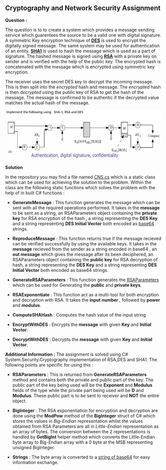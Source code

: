 ## Cryptography and Network Security Assignment

**Question :**

The question is to to create a system which provides a message sending service which guarentees the source to be a valid one with digital signature. A symmetric Key encryption technique of **[DES](https://en.wikipedia.org/wiki/Data_Encryption_Standard)** is used to encrypt the digitally signed message. The same system may be used for authentication of an entity.
**[SHA1](https://en.wikipedia.org/wiki/SHA-1)** is used to hash the message which is used as a part of signature.
The hashed message is signed using **[RSA](https://en.wikipedia.org/wiki/RSA_%28cryptosystem%29)** with a private key on sender and is verified with the help of the public key.
The encrypted hash is concatenated with the message which is encrypted using symmetric key encryption.

The receiver uses the secret DES key to decrypt the incoming message. This is then split into the *encrypted* hash and message.
The *encrypted* hash is then *decrypted* using the public key of RSA to get the hash of the message.
The message is confirmed to be authentic if the decrypted value matches the actual hash of the message.

![Question](https://github.com/AkhilMenon007/CNS-Assignment/blob/master/CNS_ProgrammingAssignment/Question.PNG)

**Solution**

In the repository you may find a file named [CNS.cs](https://github.com/AkhilMenon007/CNS-Assignment/blob/master/CNS.cs) which is a static class which can be used for achieving the solution to the problem. Within the class are the following static functions which solves the problem with the help of in built C# functions  : 

 - **GenerateMessage** : This function generates the message which can be sent with all the required operations performed. It takes in the **message** to be sent as a string, an RSAParameters object containing the **private key** for RSA encryption of the hash , a string representing the **DES Key** and a string representing **DES Initial Vector** both encoded as [base64](https://en.wikipedia.org/wiki/Base64) strings.
 -  **ReproduceMessage** : This function returns true if the message recieved can be verified successfully by using the available keys. It takes in the **message** recieved from the sender as a string encoded in base64 , an **out message** which gives the message after its been deciphered, an RSAParameters object containing the **public key** for RSA decryption of hash, a string representing the **DES Key** and a string representing **DES Initial Vector** both encoded as base64 strings.
 -  **GenerateRSAParameters** : This function generates the [RSAParameters](https://docs.microsoft.com/en-us/dotnet/api/system.security.cryptography.rsaparameters?view=netframework-4.8) which can be used for Generating the **public** and **private keys**.
 
 -  **RSAExponentiate** : This function act as a multi-tool for both encryption and decryption  with RSA. It takes the **input number** , followed by **power** and **modulus**.
 
 - **ComputeSHAHash** : Computes the hash value of the input string
 
 - **EncryptWithDES** : Encrypts the **message** with given **Key** and **Initial Vector**.
 
 - **DecryptWithDES** : Decrypts the **message** with given **Key** and **Initial Vector**.

**Additional Information :**
The assignment is solved using C# System.Security.Cryptography implementation of RSA,DES and SHA1. The following points are specific for using this :

 - **RSAParameters** : This is returned from **GenerateRSAParameters** method and contains both the private and public part of the key. The public part of the key being used will be the **Exponent** and **Modulus** fields of the type while the private part being used will be **D** and **Modulus**. These public part is to be sent to receiver and **NOT** the entire object.
 
 - **BigInteger** : The RSA exponentiation for encryption and decryption are done using the **ModPow** method of the **BigInteger** struct of C# which stores the values in *Big-Endian* representation whilst the values obtained from RSA Parameters are all in *Little-Endian* representation as an array of bytes. The conversion between the 2 representations is handled by **GetBigInt** helper method which converts the Little-Endian byte array to Big-Endian array with a 0 byte at the MSB representing unsigned BigInteger.
 
 - **Strings** : The byte array is converted to a [string of base64](https://en.wikipedia.org/wiki/Base64) for easy information exchange.
